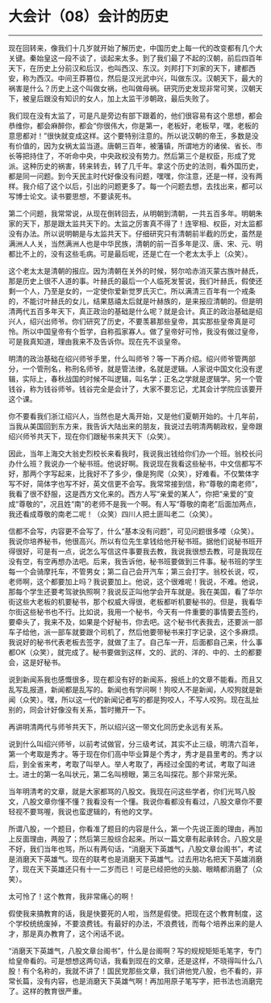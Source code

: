 # 大会计（08）会计的历史

------

现在回转来，像我们十几岁就开始了解历史，中国历史上每一代的改变都有几个大关键。秦始皇这一段不谈了，谈起来太多。到了我们最了不起的汉朝，前后四百年天下，在历史上分前汉和后汉，也叫西汉、东汉。刘邦打下刘家的天下，建都西安，称为西汉。中间王莽篡位，然后是汉光武中兴，叫做东汉。汉朝天下，最大的祸害是什么？历史上这个叫做女祸，也叫做母祸。研究历史发现非常可笑，汉朝天下，被皇后跟没有知识的女人，加上太监干涉朝政，最后失败了。

我们现在没有太监了，可是凡是旁边有部下跟着的，他们很容易有这个思想，都会恭维你，都会麻醉你，都会“你很伟大，你是第一，老板好，老板早，嘿，老板的意思都对！”很快就变成这样。这个要特别注意的。所以说汉朝的帝王，多数是没有价值的，因为女祸太监当道。唐朝三百年，被藩镇，所谓地方的诸侯、省长、市长等把持住了，不听命中央，中央政权没有势力。然后第三个是权臣，形成了党派。这种历史的祸害，转来转去，转了几千年。拿这个历史的法则，看外国历史，都是同一问题。到今天民主时代好像没有问题，嘿嘿，你注意，还是一样，没有两样。我介绍了这个以后，引出的问题更多了。每一个问题去想，去找出来，都可以写博士论文。读书要思想，不要读死书。

第二个问题，我常常说，从现在倒转回去，从明朝到清朝，一共五百多年。明朝朱家的天下，那是跟太监共天下的。太监之厉害真不得了！连宰相、权臣，对太监都没有办法。所以说明朝是与太监共天下。仔细研究只有清朝前半截的历史，虽然是满洲人人关，当然满洲人也是中华民族，清朝的前一百多年是汉、唐、宋、元、明都比不上的，没有这些毛病。可是最后呢，还是亡在一个老太太手上（众笑）。

这个老太太是清朝的报应。因为清朝在关外的时候，努尔哈赤消灭蒙古族叶赫氏，那是历史上很不人道的事。叶赫氏的最后一个人临死发誓说，我们叶赫氏，假使还剩一个人，乃至是女的，一定使你爱新觉罗氏灭亡。所以满清三百年有一个戒条的，不能讨叶赫氏的女儿，结果慈禧太后就是叶赫族的，是来报应清朝的。但是明清两代五百多年天下，真正政治的基础是什么呢？就是会计。真正的政治基础是绍兴人，绍兴出师爷。你们研究了历史，不要羡慕那些皇帝，其实那些皇帝真是可怜。所以中国皇帝有个哲学，自称孤家寡人。做了皇帝好可怜，我没有做过皇帝，可是我真知道，理由我来不及告诉你。现在先不谈皇帝。

明清的政治基础在绍兴师爷手里，什么叫师爷？等一下再介绍。绍兴师爷管两部分，一个管刑名，称刑名师爷，就是管法律，名就是逻辑。人家说中国文化没有逻辑，实际上，春秋战国的时候不叫逻辑，叫名学；正名之学就是逻辑学。另一个管钱谷，称为钱谷师爷。钱谷完全是会计了，大家不要忘记，尤其会计学院应该要开这个课。

你不要看我们浙江绍兴人，当然也是大禹开始，又是他们夏朝开始的。十几年前，当我从美国回到东方来，我告诉大陆出来的朋友，我说过去明清两朝政权，皇帝跟绍兴师爷共天下，现在你们跟秘书来共天下（众笑）。

因此，当年上海交大翁史烈校长来看我时，我说我出钱给你们办一个班。翁校长问办什么班？我说办一个秘书班。他说好啊。我说现在我看这些秘书，中文信都写不好，那两个字写起来，比我好不了多少，像是狗爬（众笑），好难看。不仅繁体字写不好，简体字也写不好，英文信更不会写。我常常接到信，称“尊敬的南老师”，我看了很不舒服，这是西方文化来的。西方人写“亲爱的某人”，你把“亲爱的”变成“尊敬的”，况且姓“南”的老师不是我一个啊。有人写“尊敬的南老”后面加两点，我还看成尊敬的南老二呢！（众笑）四川人把土匪叫老二（众笑）。

信都不会写，内容更不会写了，什么“基本没有问题”，可见问题很多喽（众笑）。我说你培养秘书，他很高兴。所以有位先生拿钱给他开秘书班。据他们说秘书班开得很好，可是有一点，说怎么写信这件事要我去教，我说我很想去教，可是我现在没有空，有空再想办法吧。后来，我告诉他，秘书班要做到三件事。秘书班的学生每一个会骑摩托车，不管男女；第二自己会开汽车；第三会打字。翁校长说，哎，老师啊，这个都要加上吗？我说要加上。他说，这个很难呢！我说，不难。他说，那每个学生还要考驾驶执照啊？我说反正叫他学会开车就是。我在美国，看了华尔街这些大老板的机要秘书，那个权威大得很，老板都听机要秘书的。但是，我看华尔街这些秘书也不行。比如说，我用一个秘书，今天有一件重要的事情要去签约，要牵头了，我来不及，如果是个好秘书，你去吧。这个秘书代表我去，还要派一部车子给他，派一部车就要跟个司机了，然后他要带秘书来打字记录，这个多麻烦。我说好的秘书代表老板去签字，就做了主了。自己车一开，后面都自己来，什么事都OK（众笑），就完成了。秘书要做到这样，文的、武的、洋的、中的、土的都要会，这是好秘书。

说到新闻系我也感慨很多，现在都没有好的新闻系，报纸上的文章不能看。而且又乱写乱报道，新闻都是乱写的。新闻也有学问啊！狗咬人不是新闻，人咬狗就是新闻（众笑）。嘿，所以这一代的新闻记者写的都是狗咬人，不写人咬狗。现在乱扯别的，同会计好像没有关系，暂时撇开一下。

再讲明清两代与师爷共天下，所以绍兴这一带文化同历史永远有关系。

说到什么叫绍兴师爷，以前考试做官，分三级考试，其实不止三级，明清六百年，第一个考取是秀才。等于现在你们高中毕业算是个秀才，秀才是县里考的。秀才以后，到全省来考，考取了叫举人。举人考取了，再经过全国的考试，考取了叫进士。进士的第一名叫状元，第二名叫榜眼，第三名叫探花。那个非常光荣。

当年明清考的文章，就是大家都骂的八股文。我现在问这些学者，你们光骂八股文，八股文章你懂不懂？我看没有一个懂。我说你看都没有看过，八股文章你不要轻视不要骂喔，我说也蛮逻辑的，有他的文学。

所谓八股，一个题目，你看准了题目的内容是什么，第一个先说正面的理由，再加上反面理由，两股了；然后第三股综合起来。所以一篇文章有起承转合。八股文是不好，我们当年也骂，所以有两句话，“消磨天下英雄气，八股文章台阁书”，考试是消磨天下英雄气。现在的联考也是消磨天下英雄气。过去用功名把天下英雄消磨了，现在天下英雄还只有十一二岁而已！可是已经把他的头脑、眼睛都消磨了（众笑）。

太可怜了！这个教育，我非常痛心的啊！

假使我来搞教育的话，我是快要死的人啦，当然是假使。把现在这个教育制度，这个学校统统废掉，不要浪费钱。有最好的办法，不浪费钱，而每个培养出来的是人才，那是真办教育了，这个闲话不说。

“消磨天下英雄气，八股文章台阁书”，什么是台阁啊？写的规规矩矩毛笔字，专门给皇帝看的。可是想想这两句话，我看到现在的文章，还是这样，不晓得叫什么八股！有个名称的，我就不讲了！国民党那些文章，我们讲他党八股，也不看的，非常长篇，没有内容，也是消磨天下英雄气啊！再加用原子笔写字，把书法也消磨完了。这样的教育很严重。

